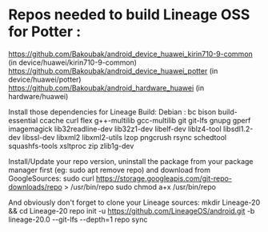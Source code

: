 # **Repos needed to build Lineage OSS for Potter :**
https://github.com/Bakoubak/android_device_huawei_kirin710-9-common (in device/huawei/kirin710-9-common)
https://github.com/Bakoubak/android_device_huawei_potter (in device/huawei/potter)
https://github.com/Bakoubak/android_hardware_huawei (in hardware/huawei)

Install those dependencies for Lineage Build:
Debian : bc bison build-essential ccache curl flex g++-multilib gcc-multilib git
git-lfs gnupg gperf imagemagick lib32readline-dev lib32z1-dev libelf-dev liblz4-tool libsdl1.2-dev
libssl-dev libxml2 libxml2-utils lzop pngcrush rsync schedtool squashfs-tools xsltproc zip zlib1g-dev

Install/Update your repo version, uninstall the package from your package manager first (eg: sudo apt remove repo) and download from GoogleSources:
sudo curl https://storage.googleapis.com/git-repo-downloads/repo > /usr/bin/repo
sudo chmod a+x /usr/bin/repo

And obviously don't forget to clone your Lineage sources:
mkdir Lineage-20 && cd Lineage-20
repo init -u https://github.com/LineageOS/android.git -b lineage-20.0 --git-lfs --depth=1
repo sync
